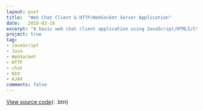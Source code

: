 ```yaml
---
layout: post
title:  "Web Chat Client & HTTP/WebSocket Server Application"
date:   2018-03-16
excerpt: "A basic web chat client application using JavaScript/HTML5/CSS interfacing with a Java WebSocket/HTTP server application."
project: true
tag:
- JavaScript
- Java
- WebSocket
- HTTP
- chat
- NIO
- AJAX
comments: false
---
```

[View source code](https://github.com/ihyeung/ihyeung.github.io/tree/master/chat-client){: .btn}
